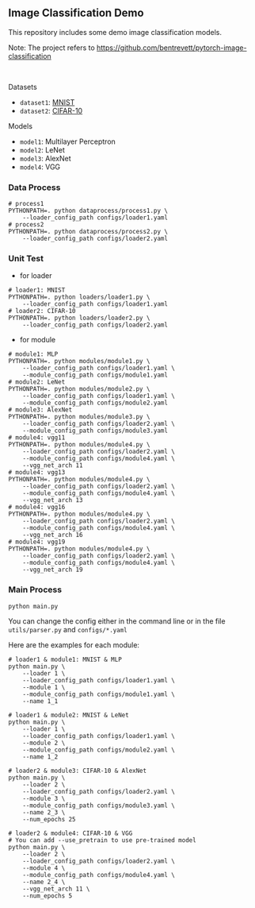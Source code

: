 ## Image Classification Demo

This repository includes some demo image classification models.

Note: The project refers to https://github.com/bentrevett/pytorch-image-classification

<br/>

Datasets

* `dataset1`: [MNIST](http://yann.lecun.com/exdb/mnist/)
* `dataset2`: [CIFAR-10](https://www.cs.toronto.edu/~kriz/cifar.html)

Models

* `model1`: Multilayer Perceptron
* `model2`: LeNet
* `model3`: AlexNet
* `model4`: VGG

### Data Process

```shell
# process1
PYTHONPATH=. python dataprocess/process1.py \
    --loader_config_path configs/loader1.yaml
# process2
PYTHONPATH=. python dataprocess/process2.py \
    --loader_config_path configs/loader2.yaml
```

### Unit Test

* for loader

```shell
# loader1: MNIST
PYTHONPATH=. python loaders/loader1.py \
    --loader_config_path configs/loader1.yaml
# loader2: CIFAR-10
PYTHONPATH=. python loaders/loader2.py \
    --loader_config_path configs/loader2.yaml
```

* for module

```shell
# module1: MLP
PYTHONPATH=. python modules/module1.py \
    --loader_config_path configs/loader1.yaml \
    --module_config_path configs/module1.yaml
# module2: LeNet
PYTHONPATH=. python modules/module2.py \
    --loader_config_path configs/loader1.yaml \
    --module_config_path configs/module2.yaml
# module3: AlexNet
PYTHONPATH=. python modules/module3.py \
    --loader_config_path configs/loader2.yaml \
    --module_config_path configs/module3.yaml
# module4: vgg11
PYTHONPATH=. python modules/module4.py \
    --loader_config_path configs/loader2.yaml \
    --module_config_path configs/module4.yaml \
    --vgg_net_arch 11
# module4: vgg13
PYTHONPATH=. python modules/module4.py \
    --loader_config_path configs/loader2.yaml \
    --module_config_path configs/module4.yaml \
    --vgg_net_arch 13
# module4: vgg16
PYTHONPATH=. python modules/module4.py \
    --loader_config_path configs/loader2.yaml \
    --module_config_path configs/module4.yaml \
    --vgg_net_arch 16
# module4: vgg19
PYTHONPATH=. python modules/module4.py \
    --loader_config_path configs/loader2.yaml \
    --module_config_path configs/module4.yaml \
    --vgg_net_arch 19
```

### Main Process

```shell
python main.py
```

You can change the config either in the command line or in the file `utils/parser.py` and `configs/*.yaml`

Here are the examples for each module:

```shell
# loader1 & module1: MNIST & MLP
python main.py \
    --loader 1 \
    --loader_config_path configs/loader1.yaml \
    --module 1 \
    --module_config_path configs/module1.yaml \
    --name 1_1
```

```shell
# loader1 & module2: MNIST & LeNet
python main.py \
    --loader 1 \
    --loader_config_path configs/loader1.yaml \
    --module 2 \
    --module_config_path configs/module2.yaml \
    --name 1_2
```

```shell
# loader2 & module3: CIFAR-10 & AlexNet
python main.py \
    --loader 2 \
    --loader_config_path configs/loader2.yaml \
    --module 3 \
    --module_config_path configs/module3.yaml \
    --name 2_3 \
    --num_epochs 25
```

```shell
# loader2 & module4: CIFAR-10 & VGG
# You can add --use_pretrain to use pre-trained model
python main.py \
    --loader 2 \
    --loader_config_path configs/loader2.yaml \
    --module 4 \
    --module_config_path configs/module4.yaml \
    --name 2_4 \
    --vgg_net_arch 11 \
    --num_epochs 5
```
